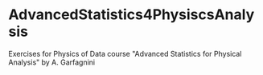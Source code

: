 # AdvancedStatistics4PhysiscsAnalysis
Exercises for Physics of Data course "Advanced Statistics for Physical Analysis" by A. Garfagnini
